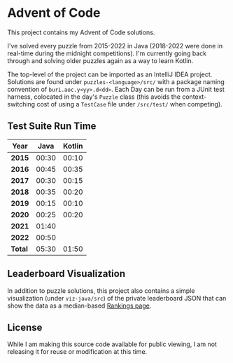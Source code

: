 # Advent of Code

This project contains my Advent of Code solutions. 

I've solved every puzzle from 2015-2022 in Java (2018-2022 were done in real-time during the midnight competitions).
I'm currently going back through and solving older puzzles again as a way to learn Kotlin.

The top-level of the project can be imported as an IntelliJ IDEA project. Solutions are found under 
`puzzles-<language>/src/` with a package naming convention of `buri.aoc.y<yy>.d<dd>`. Each Day can be run from a JUnit 
test harness, colocated in the day's `Puzzle` class (this avoids the context-switching cost of using a `TestCase` file
under `/src/test/` when competing).

## Test Suite Run Time

| Year      | Java  | Kotlin |
|-----------|-------|--------|
| **2015**  | 00:30 | 00:10  |
| **2016**  | 00:45 | 00:35  |
| **2017**  | 00:30 | 00:15  |
| **2018**  | 00:35 | 00:20  |
| **2019**  | 00:15 | 00:10  |
| **2020**  | 00:25 | 00:20  |
| **2021**  | 01:40 |        |
| **2022**  | 00:50 |        |
| **Total** | 05:30 | 01:50  |

## Leaderboard Visualization

In addition to puzzle solutions, this project also contains a simple visualization (under `viz-java/src`) of the 
private leaderboard JSON that can show the data as a median-based [Rankings page](http://aoc.urizone.net).

## License

While I am making this source code available for public viewing, I am not releasing it for reuse or modification at 
this time.